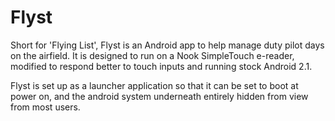 Flyst
=====

Short for 'Flying List', Flyst is an Android app to help manage duty pilot days on the airfield. It is designed to run on a Nook SimpleTouch e-reader, modified to respond better to touch inputs and running stock Android 2.1.

Flyst is set up as a launcher application so that it can be set to boot at power on, and the android system underneath entirely hidden from view from most users.